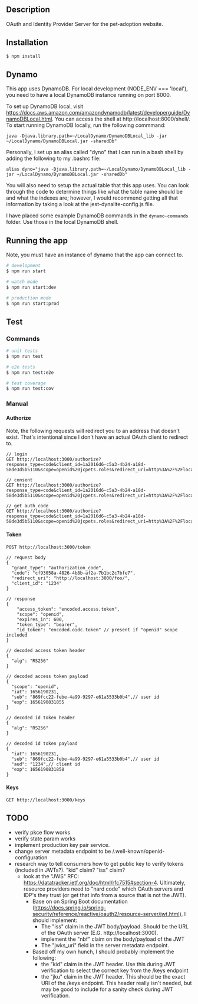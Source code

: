 ## Description

OAuth and Identity Provider Server for the pet-adoption website.

## Installation

```bash
$ npm install
```

## Dynamo

This app uses DynamoDB. For local development (NODE_ENV === 'local'), you need to have a local DynamoDB instance running on port 8000.

To set up DynamoDB local, visit https://docs.aws.amazon.com/amazondynamodb/latest/developerguide/DynamoDBLocal.html. You can access the shell at http://localhost:8000/shell/. To start running DynamoDB locally, run the following commmand:

```
java -Djava.library.path=~/LocalDynamo/DynamoDBLocal_lib -jar ~/LocalDynamo/DynamoDBLocal.jar -sharedDb"
```

Personally, I set up an alias called "dyno" that I can run in a bash shell by adding the following to my .bashrc file:

```
alias dyno="java -Djava.library.path=~/LocalDynamo/DynamoDBLocal_lib -jar ~/LocalDynamo/DynamoDBLocal.jar -sharedDb"
```

You will also need to setup the actual table that this app uses. You can look through the code to determine things like what the table name should be and what the indexes are; however, I would recommend getting all that information by taking a look at the jest-dynalite-config.js file.

I have placed some example DynamoDB commands in the `dynamo-commands` folder. Use those in the local DynamoDB shell.

## Running the app

Note, you must have an instance of dynamo that the app can connect to.

```bash
# development
$ npm run start

# watch mode
$ npm run start:dev

# production mode
$ npm run start:prod
```

## Test

### Commands

```bash
# unit tests
$ npm run test

# e2e tests
$ npm run test:e2e

# test coverage
$ npm run test:cov
```

### Manual

#### Authorize

Note, the following requests will redirect you to an address that doesn't exist. That's intentional since I don't have an actual OAuth client to redirect to.

```
// login
GET http://localhost:3000/authorize?response_type=code&client_id=1a2016d6-c5a3-4b24-a18d-58de3d5b5110&scope=openid%20jcpets.roles&redirect_uri=http%3A%2F%2Flocalhost%3A3333%2Fcallback&prompt=login

// consent
GET http://localhost:3000/authorize?response_type=code&client_id=1a2016d6-c5a3-4b24-a18d-58de3d5b5110&scope=openid%20jcpets.roles&redirect_uri=http%3A%2F%2Flocalhost%3A3333%2Fcallback&prompt=consent

// get auth code
GET http://localhost:3000/authorize?response_type=code&client_id=1a2016d6-c5a3-4b24-a18d-58de3d5b5110&scope=openid%20jcpets.roles&redirect_uri=http%3A%2F%2Flocalhost%3A3333%2Fcallback&prompt=none
```

#### Token

```
POST http://localhost:3000/token

// request body
{
  "grant_type": "authorization_code",
  "code": "cf93058a-4826-4b8b-af2a-7b1bc2c7bfe7",
  "redirect_uri": "http://localhost:3000/foo/",
  "client_id": "1234"
}

// response
{
    "access_token": "encoded.access.token",
    "scope": "openid",
    "expires_in": 600,
    "token_type": "bearer",
    "id_token": "encoded.oidc.token" // present if "openid" scope included
}

// decoded access token header
{
  "alg": "RS256"
}

// decoded access token payload
{
  "scope": "openid",
  "iat": 1656190231,
  "sub": "869fcc22-febe-4a99-9297-e61a5533b0b4",// user id
  "exp": 1656190831855
}

// decoded id token header
{
  "alg": "RS256"
}

// decoded id token payload
{
  "iat": 1656190231,
  "sub": "869fcc22-febe-4a99-9297-e61a5533b0b4",// user id
  "aud": "1234",// client id
  "exp": 1656190831858
}
```

#### Keys

```
GET http://localhost:3000/keys
```

## TODO

- verify pkce flow works
- verify state param works
- implement production key pair service.
- change server metadata endpoint to be /.well-known/openid-configuration
- research way to tell consumers how to get public key to verify tokens (included in JWTs?). "kid" claim? "iss" claim?
  - look at the "JWS" RFC: https://datatracker.ietf.org/doc/html/rfc7515#section-4. Ultimately, resource providers need to "hard code" which OAuth servers and IDP's they trust (or get that info from a source that is not the JWT).
    - Base on on Spring Boot documentation (https://docs.spring.io/spring-security/reference/reactive/oauth2/resource-server/jwt.html), I should implement:
      - The "iss" claim in the JWT body/payload. Should be the URL of the OAuth server (E.G. http://localhost:3000).
      - implement the "nbf" claim on the body/payload of the JWT
      - The "jwks_uri" field in the server metadata endpoint.
    - Based off my own hunch, I should probably implement the following:
      - the "kid" claim in the JWT header. Use this during JWT verification to select the correct key from the /keys endpoint
      - the "jku" claim in the JWT header. This should be the exact URI of the /keys endpoint. This header really isn't needed, but may be good to include for a sanity check during JWT verification.

